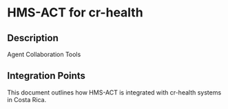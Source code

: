 # HMS-ACT for cr-health

## Description

Agent Collaboration Tools

## Integration Points

This document outlines how HMS-ACT is integrated with cr-health systems in Costa Rica.
